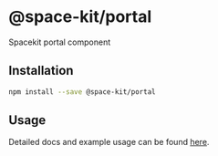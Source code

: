 # @space-kit/portal
Spacekit portal component

## Installation
```sh
npm install --save @space-kit/portal
```

## Usage
Detailed docs and example usage can be found [here](https://space-kit.surge.sh/components/portal/).
